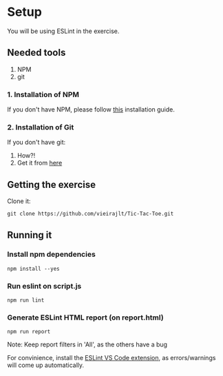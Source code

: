 # Setup

You will be using ESLint in the exercise.

## Needed tools
1. NPM
2. git

### 1. Installation of NPM 

If you don't have NPM, please follow [this](https://www.npmjs.com/get-npm) installation guide.

### 2. Installation of Git

If you don't have git:
  1. How?!
  2. Get it from [here](https://git-scm.com/downloads)

## Getting the exercise

Clone it:

```
git clone https://github.com/vieirajlt/Tic-Tac-Toe.git
```

## Running it

### Install npm dependencies 

```
npm install --yes
```

### Run eslint on script.js

```
npm run lint
```

### Generate ESLint HTML report (on report.html)

```
npm run report 
```

Note: Keep report filters in 'All', as the others have a bug

For convinience, install the [ESLint VS Code extension](https://marketplace.visualstudio.com/items?itemName=dbaeumer.vscode-eslint), as errors/warnings will come up automatically.
